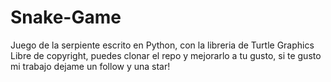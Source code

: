 # Snake-Game
Juego de la serpiente escrito en Python, con la libreria de Turtle Graphics
Libre de copyright, puedes clonar el repo y mejorarlo a tu gusto, si te gusto mi trabajo dejame un follow y una star!
